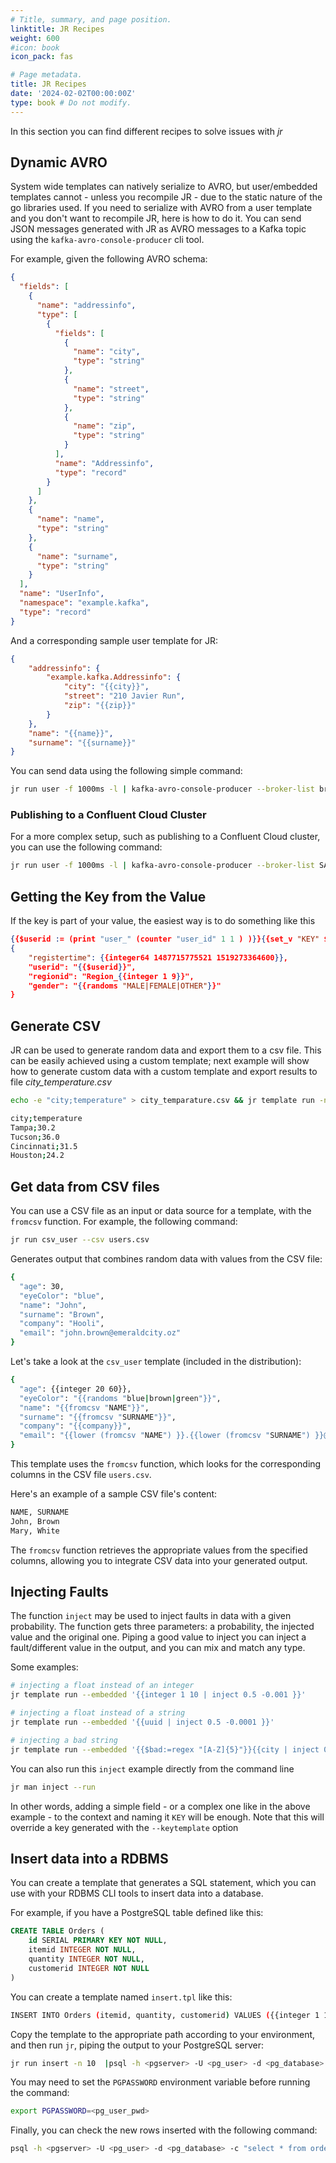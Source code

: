 ```yaml
---
# Title, summary, and page position.
linktitle: JR Recipes
weight: 600
#icon: book
icon_pack: fas

# Page metadata.
title: JR Recipes
date: '2024-02-02T00:00:00Z'
type: book # Do not modify.
---
```


In this section you can find different recipes to solve issues with _jr_ 


## Dynamic AVRO

System wide templates can natively serialize to AVRO, but user/embedded templates cannot - unless you recompile JR - due to the static nature of the go libraries used.
If you need to serialize with AVRO from a user template and you don't want to recompile JR, here is how to do it.
You can send JSON messages generated with JR as AVRO messages to a Kafka topic using the `kafka-avro-console-producer` cli tool.

For example, given the following AVRO schema:

```json
{
  "fields": [
    {
      "name": "addressinfo",
      "type": [
        {
          "fields": [
            {
              "name": "city",
              "type": "string"
            },
            {
              "name": "street",
              "type": "string"
            },
            {
              "name": "zip",
              "type": "string"
            }
          ],
          "name": "Addressinfo",
          "type": "record"
        }
      ]
    },
    {
      "name": "name",
      "type": "string"
    },
    {
      "name": "surname",
      "type": "string"
    }
  ],
  "name": "UserInfo",
  "namespace": "example.kafka",
  "type": "record"
}
```

And a corresponding sample user template for JR:

```json
{
    "addressinfo": {
        "example.kafka.Addressinfo": {
            "city": "{{city}}",
            "street": "210 Javier Run",
            "zip": "{{zip}}"
        }
    },
    "name": "{{name}}",
    "surname": "{{surname}}"
}
```

You can send data using the following simple command:

```bash
jr run user -f 1000ms -l | kafka-avro-console-producer --broker-list broker:<port> --topic <the_topic> --property schema.registry.url=http://<host>:<port> --property value.schema.id=<SCHEMA_ID>
```

### Publishing to a Confluent Cloud Cluster

For a more complex setup, such as publishing to a Confluent Cloud cluster, you can use the following command:

```bash
jr run user -f 1000ms -l | kafka-avro-console-producer --broker-list SASL_SSL://<your-cluster>.<region>.<cp>.confluent.cloud:9092 --producer.config <path_to_your>/config.properties --topic <topic> --property value.schema.id=<schema_id>  --property schema.registry.basic.auth.user.info=<yout_sr_key> --property basic.auth.credentials.source=USER_INFO --property schema.registry.url=https://<your_sr>.<region>.<cp>.confluent.cloud
```

## Getting the Key from the Value

If the key is part of your value, the easiest way is to do something like this

```json
{{$userid := (print "user_" (counter "user_id" 1 1 ) )}}{{set_v "KEY" $userid }}
{
    "registertime": {{integer64 1487715775521 1519273364600}},
    "userid": "{{$userid}}",
    "regionid": "Region_{{integer 1 9}}",
    "gender": "{{randoms "MALE|FEMALE|OTHER"}}"
}
```

## Generate CSV

JR can be used to generate random data and export them to a csv file. This can be easily achieved using a custom template; next example will show how to generate custom data with a custom template and export results to file _city_temperature.csv_

```bash
echo -e "city;temperature" > city_temparature.csv && jr template run -n 4 --embedded '{{city}};{{format_float "%.1f" (floating 40 5)}}' >> city_temparature.csv
```

```bash
city;temperature
Tampa;30.2
Tucson;36.0
Cincinnati;31.5
Houston;24.2
```

## Get data from CSV files

You can use a CSV file as an input or data source for a template, with the `fromcsv` function. 
For example, the following command:

```bash
jr run csv_user --csv users.csv
```

Generates output that combines random data with values from the CSV file:

```bash
{
  "age": 30,
  "eyeColor": "blue",
  "name": "John",
  "surname": "Brown",
  "company": "Hooli",
  "email": "john.brown@emeraldcity.oz"
}
```

Let's take a look at the `csv_user` template (included in the distribution):

```bash
{
  "age": {{integer 20 60}},
  "eyeColor": "{{randoms "blue|brown|green"}}",
  "name": "{{fromcsv "NAME"}}",
  "surname": "{{fromcsv "SURNAME"}}",
  "company": "{{company}}",
  "email": "{{lower (fromcsv "NAME") }}.{{lower (fromcsv "SURNAME") }}@emeraldcity.oz"
}
```

This template uses the `fromcsv` function, which looks for the corresponding columns in the CSV file `users.csv`.

Here's an example of a sample CSV file's content:

```bash
NAME, SURNAME
John, Brown
Mary, White
```

The `fromcsv` function retrieves the appropriate values from the specified columns, allowing you to integrate CSV data into your generated output.

## Injecting Faults

The function `inject` may be used to inject faults in data with a given probability.
The function gets three parameters: a probability, the injected value and the original one.
Piping a good value to inject you can inject a fault/different value in the output, and you can mix and match any type.

Some examples:
```bash
# injecting a float instead of an integer
jr template run --embedded '{{integer 1 10 | inject 0.5 -0.001 }}'

# injecting a float instead of a string
jr template run --embedded '{{uuid | inject 0.5 -0.0001 }}'

# injecting a bad string
jr template run --embedded '{{$bad:=regex "[A-Z]{5}"}}{{city | inject 0.5 $bad }}'
```

You can also run this `inject` example directly from the command line

```bash
jr man inject --run
```


In other words, adding a simple field - or a complex one like in the above example - to the context and naming it `KEY` will be enough. 
Note that this will override a key generated with the `--keytemplate` option


## Insert data into a RDBMS

You can create a template that generates a SQL statement, which you can use with your RDBMS CLI tools to insert data into a database.

For example, if you have a PostgreSQL table defined like this:

```sql
CREATE TABLE Orders (
	id SERIAL PRIMARY KEY NOT NULL,
	itemid INTEGER NOT NULL,
	quantity INTEGER NOT NULL,
	customerid INTEGER NOT NULL
)
```

You can create a template named `insert.tpl` like this:

```bash
INSERT INTO Orders (itemid, quantity, customerid) VALUES ({{integer 1 1000}},{{integer 1 10}}, {{integer 1 100}} );
```

Copy the template to the appropriate path according to your environment, and then run  `jr`, piping the output to your PostgreSQL server:

```bash
jr run insert -n 10  |psql -h <pgserver> -U <pg_user> -d <pg_database>
```

You may need to set the `PGPASSWORD` environment variable before running the command:

```bash
export PGPASSWORD=<pg_user_pwd>
```

Finally, you can check the new rows inserted with the following command:

```bash
psql -h <pgserver> -U <pg_user> -d <pg_database> -c "select * from orders"
```
